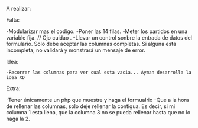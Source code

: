 A realizar: 

Falta: 

  -Modularizar mas el codigo. 
  -Poner las 14 filas. 
  -Meter los partidos en una variable fija. // Ojo cuidao . 
  -Llevar un control sonbre la entrada de datos del formulario. Solo debe aceptar las columnas completas. Si alguna esta incompleta, no validará y monstrará un mensaje de error. 
  
Idea:

    -Recorrer las columnas para ver cual esta vacia... Ayman desarrolla la idea XD
    
    
Extra: 

  -Tener únicamente un php que muestre y haga el formualrio
  -Que a la hora de rellenar las columnas, solo deje rellenar la contigua. Es decir, si mi columna 1 esta llena, que la columna 3 no se pueda rellenar hasta que no lo haga la 2.
